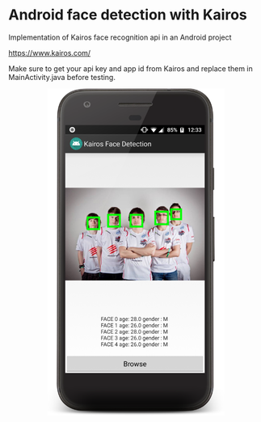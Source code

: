 # Android face detection with Kairos
Implementation of Kairos face recognition api in an Android project

https://www.kairos.com/

Make sure to get your api key and app id from Kairos and replace them in MainActivity.java before testing.

<p align="center">
  <img width="350"  src="device-2018-06-13-123400.png?raw=true">
</p>


